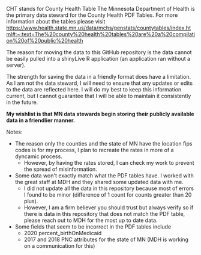 CHT stands for County Health Table
The Minnesota Department of Health is the primary data steward for the County Health PDF Tables. For more information about the tables please visit https://www.health.state.mn.us/data/mchs/genstats/countytables/index.html#:~:text=The%20county%20health%20tables%20are%20a%20compilation%20of%20public%20health

The reason for moving the data to this GitHub repository is the data cannot be easily pulled into a shinyLive R application (an application ran without a server).  

The strength for saving the data in a friendly format does have a limitation. As I am not the data steward, I will need to ensure that any updates or edits to the data are reflected here. I will do my best to keep this information current, but I cannot guarantee that I will be able to maintain it consistently in the future.

**My wishlist is that MN data stewards begin storing their publicly available data in a friendlier manner.**

Notes:  
  * The reason only the counties and the state of MN have the location fips codes is for my process, I plan to recreate the rates in more of a dyncamic process.
    * However, by having the rates stored, I can check my work to prevent the spread of misinformation.
  * Some data won't exactly match what the PDF tables have. I worked with the great staff at MDH and they shared some updated data with me.
    * I did not update all the data in this repository because most of errors I found to be minor (difference of 1 count for counts greater than 20 plus).
    * However, I am a firm believer you should trust but always verify so if there is data in this repository that does not match the PDF table, please reach out to MDH for the most up to date data.
  * Some fields that seem to be incorrect in the PDF tables include
    * 2020 percent_birthOnMedicaid
    * 2017 and 2018 PNC attributes for the state of MN (MDH is working on a communication for this)   
